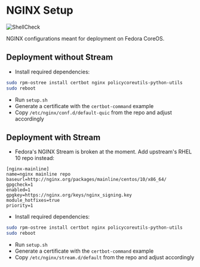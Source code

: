 # NGINX Setup

![ShellCheck](https://github.com/Metropolis-Nexus/NGINX-Setup/actions/workflows/shellcheck.yml/badge.svg)

NGINX configurations meant for deployment on Fedora CoreOS.

## Deployment without Stream

- Install required dependencies: 

```bash
sudo rpm-ostree install certbot nginx policycoreutils-python-utils
sudo reboot
```

- Run `setup.sh`
- Generate a certificate with the `certbot-command` example
- Copy `/etc/nginx/conf.d/default-quic` from the repo and adjust accordingly

## Deployment with Stream

- Fedora's NGINX Stream is broken at the moment. Add upstream's RHEL 10 repo instead:
```
[nginx-mainline]
name=nginx mainline repo
baseurl=http://nginx.org/packages/mainline/centos/10/x86_64/
gpgcheck=1
enabled=1
gpgkey=https://nginx.org/keys/nginx_signing.key
module_hotfixes=true
priority=1
```

- Install required dependencies:
```bash
sudo rpm-ostree install certbot nginx policycoreutils-python-utils
sudo reboot
```

- Run `setup.sh`
- Generate a certificate with the `certbot-command` example
- Copy `/etc/nginx/stream.d/default` from the repo and adjust accordingly
